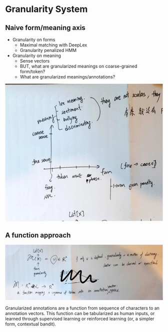 # Granularity System

## Naive form/meaning axis

* Granularity on forms
  * Maximal matching with DeepLex
  * Granularity penalized HMM
* Granularity on meaning
  * Sense vectors
  * BUT, what are granularized meanings on coarse-grained form/token?
  * What are granularized meanings/annotations?

![gran_axis](assets/gran_axis.jpg)

## A function approach

![gran_func](assets/gran_func.jpg)

Granularized annotations are a function from sequence of characters to an annotation vectors. This function can be tabularized as human inputs, or learned through supervised learning or reinforced learning (or, a simpler form, contextual bandit).

